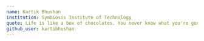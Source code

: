 ```yaml
---
name: Kartik Bhushan
institution: Symbiosis Institute of Technology
quote: Life is like a box of chocolates. You never know what you're gonna get. 
github_user: kartibhushan
---
```

